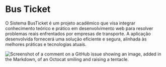 
# Bus Ticket

O Sistema BusTicket é um projeto acadêmico que visa integrar conhecimento teórico e prático em desenvolvimento web para resolver problemas reais enfrentados por empresas de transporte. A aplicação desenvolvida fornecerá uma solução eficiente e segura, alinhada às melhores práticas e tecnologias atuais.

![Screenshot of a comment on a GitHub issue showing an image, added in the Markdown, of an Octocat smiling and raising a tentacle.](https://github.com/DevLuanguedes/dio/blob/main/Cover.jpg)
